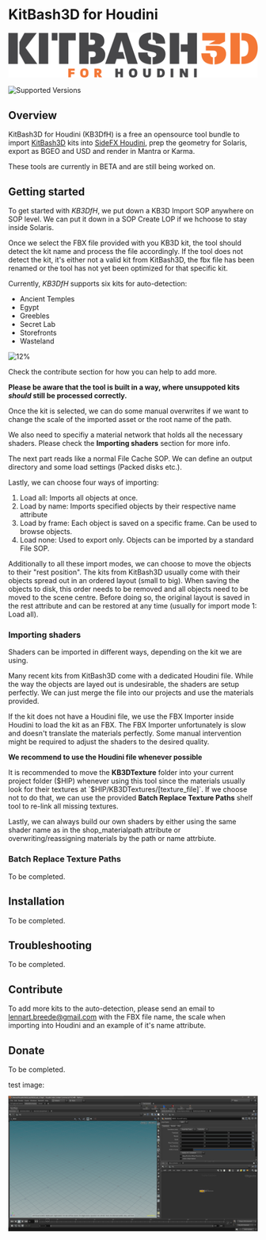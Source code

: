 # KitBash3D for Houdini

![KitBash3D for Houdini](static/kb3d-for-houdini-logo-256px-dark.png "Logo")

![Supported Versions](https://img.shields.io/badge/python-3.7-blue.svg)

## Overview

KitBash3D for Houdini (KB3DfH) is a free an opensource tool bundle to import [KitBash3D](https://kitbash3d.com/) kits into [SideFX Houdini](https://www.sidefx.com/), prep the geometry for Solaris, export as BGEO and USD and render in Mantra or Karma.

These tools are currently in BETA and are still being worked on.

## Getting started

To get started with *KB3DfH*, we put down a KB3D Import SOP anywhere on SOP level. We can put it down in a SOP Create LOP if we hchoose to stay inside Solaris.

Once we select the FBX file provided with you KB3D kit, the tool should detect the kit name and process the file accordingly. If the tool does not detect the kit, it's either not a valid kit from KitBash3D, the fbx file has been renamed or the tool has not yet been optimized for that specific kit.

Currently, *KB3DfH* supports six kits for auto-detection:

- Ancient Temples
- Egypt
- Greebles
- Secret Lab
- Storefronts
- Wasteland

![12%](https://progress-bar.dev/12)

Check the contribute section for how you can help to add more.

**Please be aware that the tool is built in a way, where unsuppoted kits *should* still be processed correctly.**

Once the kit is selected, we can do some manual overwrites if we want to change the scale of the imported asset or the root name of the path.

We also need to specifiy a material network that holds all the necessary shaders. Please check the **Importing shaders** section for more info.

The next part reads like a normal File Cache SOP. We can define an output directory and some load settings (Packed disks etc.).

Lastly, we can choose four ways of importing:

1. Load all: Imports all objects at once.
2. Load by name: Imports specified objects by their respective name attribute
3. Load by frame: Each object is saved on a specific frame. Can be used to browse objects.
4. Load none: Used to export only. Objects can be imported by a standard File SOP.

Additionally to all these import modes, we can choose to move the objects to their "rest position". The kits from KitBash3D usually come with their objects spread out in an ordered layout (small to big). When saving the objects to disk, this order needs to be removed and all objects need to be moved to the scene centre. Before doing so, the original layout is saved in the rest attribute and can be restored at any time (usually for import mode 1: Load all).

### Importing shaders

Shaders can be imported in different ways, depending on the kit we are using.

Many recent kits from KitBash3D come with a dedicated Houdini file. While the way the objects are layed out is undesirable, the shaders are setup perfectly. We can just merge the file into our projects and use the materials provided.

If the kit does not have a Houdini file, we use the FBX Importer inside Houdini to load the kit as an FBX. The FBX Importer unfortunately is slow and doesn't translate the materials perfectly. Some manual intervention might be required to adjust the shaders to the desired quality.

**We recommend to use the Houdini file whenever possible**

It is recommended to move the **KB3DTexture** folder into your current project folder ($HIP) whenever using this tool since the materials usually look for their textures at `$HIP/KB3DTextures/[texture_file]`. If we choose not to do that, we can use the provided **Batch Replace Texture Paths** shelf tool to re-link all missing textures.

Lastly, we can always build our own shaders by either using the same shader name as in the shop_materialpath attribute or overwriting/reassigning materials by the path or name attrbiute.

### Batch Replace Texture Paths

To be completed.

## Installation

To be completed.

## Troubleshooting

To be completed.

## Contribute

To add more kits to the auto-detection, please send an email to lennart.breede@gmail.com with the FBX file name, the scale when importing into Houdini and an example of it's name attribute.

## Donate

To be completed.

test image:

![Test Screenshot](static/test.png "Test screenshot")
